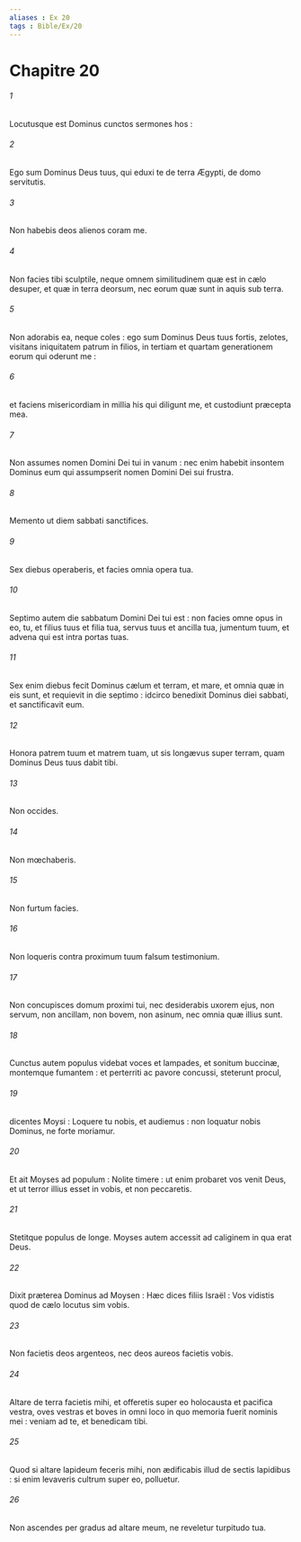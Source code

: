 ```yaml
---
aliases : Ex 20
tags : Bible/Ex/20
---
```


# Chapitre 20

###### 1
Locutusque est Dominus cunctos sermones hos :
###### 2
Ego sum Dominus Deus tuus, qui eduxi te de terra Ægypti, de domo servitutis.
###### 3
Non habebis deos alienos coram me.
###### 4
Non facies tibi sculptile, neque omnem similitudinem quæ est in cælo desuper, et quæ in terra deorsum, nec eorum quæ sunt in aquis sub terra.
###### 5
Non adorabis ea, neque coles : ego sum Dominus Deus tuus fortis, zelotes, visitans iniquitatem patrum in filios, in tertiam et quartam generationem eorum qui oderunt me :
###### 6
et faciens misericordiam in millia his qui diligunt me, et custodiunt præcepta mea.
###### 7
Non assumes nomen Domini Dei tui in vanum : nec enim habebit insontem Dominus eum qui assumpserit nomen Domini Dei sui frustra.
###### 8
Memento ut diem sabbati sanctifices.
###### 9
Sex diebus operaberis, et facies omnia opera tua.
###### 10
Septimo autem die sabbatum Domini Dei tui est : non facies omne opus in eo, tu, et filius tuus et filia tua, servus tuus et ancilla tua, jumentum tuum, et advena qui est intra portas tuas.
###### 11
Sex enim diebus fecit Dominus cælum et terram, et mare, et omnia quæ in eis sunt, et requievit in die septimo : idcirco benedixit Dominus diei sabbati, et sanctificavit eum.
###### 12
Honora patrem tuum et matrem tuam, ut sis longævus super terram, quam Dominus Deus tuus dabit tibi.
###### 13
Non occides.
###### 14
Non mœchaberis.
###### 15
Non furtum facies.
###### 16
Non loqueris contra proximum tuum falsum testimonium.
###### 17
Non concupisces domum proximi tui, nec desiderabis uxorem ejus, non servum, non ancillam, non bovem, non asinum, nec omnia quæ illius sunt.
###### 18
Cunctus autem populus videbat voces et lampades, et sonitum buccinæ, montemque fumantem : et perterriti ac pavore concussi, steterunt procul,
###### 19
dicentes Moysi : Loquere tu nobis, et audiemus : non loquatur nobis Dominus, ne forte moriamur.
###### 20
Et ait Moyses ad populum : Nolite timere : ut enim probaret vos venit Deus, et ut terror illius esset in vobis, et non peccaretis.
###### 21
Stetitque populus de longe. Moyses autem accessit ad caliginem in qua erat Deus.
###### 22
Dixit præterea Dominus ad Moysen : Hæc dices filiis Israël : Vos vidistis quod de cælo locutus sim vobis.
###### 23
Non facietis deos argenteos, nec deos aureos facietis vobis.
###### 24
Altare de terra facietis mihi, et offeretis super eo holocausta et pacifica vestra, oves vestras et boves in omni loco in quo memoria fuerit nominis mei : veniam ad te, et benedicam tibi.
###### 25
Quod si altare lapideum feceris mihi, non ædificabis illud de sectis lapidibus : si enim levaveris cultrum super eo, polluetur.
###### 26
Non ascendes per gradus ad altare meum, ne reveletur turpitudo tua.
